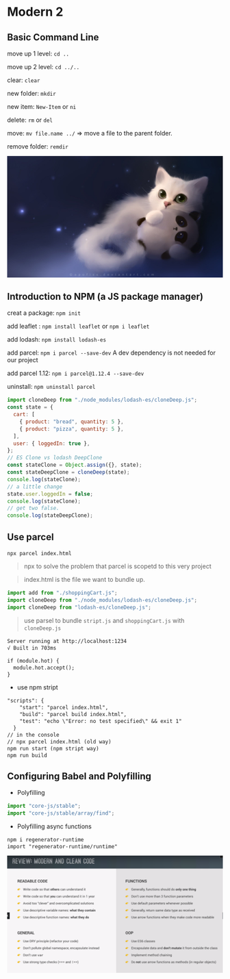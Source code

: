 # Modern 2

## Basic Command Line

move up 1 level: `cd ..`

move up 2 level: `cd ../..`

clear: `clear`

new folder: `mkdir`

new item: `New-Item` or `ni`

delete: `rm` or `del`

move: `mv file.name ../` => move a file to the parent folder.

remove folder: `remdir`

![](img/banner5.jpg)

## Introduction to NPM (a JS package manager)

creat a package: `npm init`

add leaflet : `npm install leaflet` or `npm i leaflet`

add lodash: `npm install lodash-es`

add parcel: `npm i parcel --save-dev` A dev dependency is not needed for our project

add parcel 1.12: `npm i parcel@1.12.4 --save-dev`

uninstall: `npm uninstall parcel`

```javascript
import cloneDeep from "./node_modules/lodash-es/cloneDeep.js";
const state = {
  cart: [
    { product: "bread", quantity: 5 },
    { product: "pizza", quantity: 5 },
  ],
  user: { loggedIn: true },
};
// ES Clone vs lodash DeepClone
const stateClone = Object.assign({}, state);
const stateDeepClone = cloneDeep(state);
console.log(stateClone);
// a little change
state.user.loggedIn = false;
console.log(stateClone);
// get two false.
console.log(stateDeepClone);
```

## Use parcel

```
npx parcel index.html
```

> npx to solve the problem that parcel is scopetd to this very project

> index.html is the file we want to bundle up.

```javascript
import add from "./shoppingCart.js";
import cloneDeep from "./node_modules/lodash-es/cloneDeep.js";
import cloneDeep from "lodash-es/cloneDeep.js";
```

> use parsel to bundle `stript.js` and `shoppingCart.js` with `cloneDeep.js`

```
Server running at http://localhost:1234
√ Built in 703ms
```

```
if (module.hot) {
  module.hot.accept();
}
```

- use npm stript

```
"scripts": {
    "start": "parcel index.html",
    "build": "parcel build index.html",
    "test": "echo \"Error: no test specified\" && exit 1"
  }
// in the console
// npx parcel index.html (old way)
npm run start (npm stript way)
npm run build
```

## Configuring Babel and Polyfilling

- Polyfilling

```javascript
import "core-js/stable";
import "core-js/stable/array/find";
```

- Polyfilling async functions

```
npm i regenerator-runtime
import "regenerator-runtime/runtime"
```

![](img/morden4.png)
